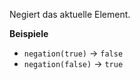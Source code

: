 Negiert das aktuelle Element.

**Beispiele**
- `negation(true)` &#8594; `false`
- `negation(false)` &#8594; `true`